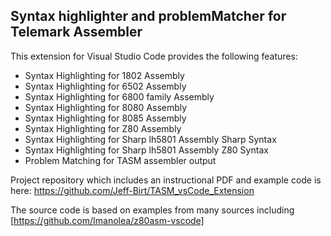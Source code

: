 ## Syntax highlighter and problemMatcher for Telemark Assembler

This extension for Visual Studio Code provides the following features:

* Syntax Highlighting for 1802 Assembly
* Syntax Highlighting for 6502 Assembly
* Syntax Highlighting for 6800 family Assembly
* Syntax Highlighting for 8080 Assembly
* Syntax Highlighting for 8085 Assembly
* Syntax Highlighting for Z80  Assembly
* Syntax Highlighting for Sharp lh5801 Assembly Sharp Syntax
* Syntax Highlighting for Sharp lh5801 Assembly Z80 Syntax
* Problem Matching for TASM assembler output

Project repository which includes an instructional PDF and example code is here: https://github.com/Jeff-Birt/TASM_vsCode_Extension

The source code is based on examples from many sources including [https://github.com/Imanolea/z80asm-vscode]